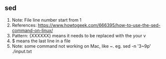 ## sed
1. Note: File line number start from 1
2. References: https://www.howtogeek.com/666395/how-to-use-the-sed-command-on-linux/
3. Pattern: {XXXXXX} means it needs to be replaced with the your v
4. $ means the last line in a file
5. Note: some command not working on Mac, like ~.  eg. sed -n '3~9p' ./input.txt